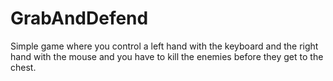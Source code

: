 # GrabAndDefend
Simple game where you control a left hand with the keyboard and the right hand with the mouse and you have to kill the enemies before they get to the chest.
